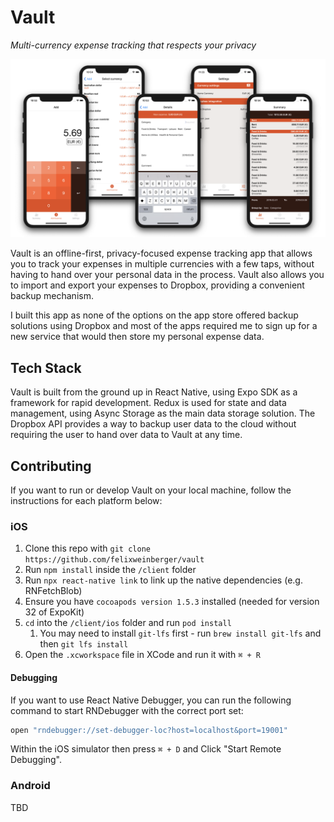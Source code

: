 # Vault

*Multi-currency expense tracking that respects your privacy*

![Vault](screenshots/vault.png)

Vault is an offline-first, privacy-focused expense tracking app that allows you to track your expenses in multiple currencies with a few taps, without having to hand over your personal data in the process. Vault also allows you to import and export your expenses to Dropbox, providing a convenient backup mechanism.

I built this app as none of the options on the app store offered backup solutions using Dropbox and most of the apps required me to sign up for a new service that would then store my personal expense data.

## Tech Stack
Vault is built from the ground up in React Native, using Expo SDK as a framework for rapid development. Redux is used for state and data management, using Async Storage as the main data storage solution. The Dropbox API provides a way to backup user data to the cloud without requiring the user to hand over data to Vault at any time.

## Contributing
If you want to run or develop Vault on your local machine, follow the instructions for each platform below:

### iOS

1. Clone this repo with `git clone https://github.com/felixweinberger/vault`
2. Run `npm install` inside the `/client` folder
3. Run `npx react-native link` to link up the native dependencies (e.g. RNFetchBlob)
4. Ensure you have `cocoapods version 1.5.3` installed (needed for version 32 of ExpoKit)
5. `cd` into the `/client/ios` folder and run `pod install`
   1. You may need to install `git-lfs` first - run `brew install git-lfs` and then `git lfs install`
6. Open the `.xcworkspace` file in XCode and run it with `⌘ + R`

#### Debugging

If you want to use React Native Debugger, you can run the following command to start RNDebugger with the correct port set:

```sh
open "rndebugger://set-debugger-loc?host=localhost&port=19001"
```

Within the iOS simulator then press `⌘ + D` and Click "Start Remote Debugging".

### Android

TBD
